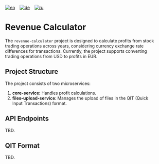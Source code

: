[![en](https://img.shields.io/badge/lang-en-blue?style=flat-square)](https://github.com/ego4L/revenue-calculator/blob/master/README.md)
&nbsp;&nbsp;&nbsp;[![de](https://img.shields.io/badge/lang-de-red?style=flat-square)]((https://github.com/ego4L/revenue-calculator/blob/master/README.de.md))
&nbsp;&nbsp;&nbsp;[![ru](https://img.shields.io/badge/lang-ru-yellow?style=flat-square)](https://github.com/ego4L/revenue-calculator/blob/master/README.ru.md)


# Revenue Calculator

The `revenue-calculator` project is designed to calculate profits from stock trading operations across years, considering currency exchange rate differences for transactions. Currently, the project supports converting trading operations from USD to profits in EUR.

## Project Structure

The project consists of two microservices:

1. **core-service**: Handles profit calculations.
2. **files-upload-service**: Manages the upload of files in the QIT (Quick Input Transactions) format.

## API Endpoints

TBD.

## QIT Format

TBD.
